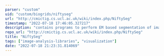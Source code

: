 ```yaml
---
parser: "custom"
uid: "custom/biogrids/niftyseg"
url: "http://cmictig.cs.ucl.ac.uk/wiki/index.php/NiftySeg"
timestamp: "2022-07-18 17:46:05.327217"
description: "contains programs to perform EM based segmentation of images in nifti or analyse format."
repo_url: "http://cmictig.cs.ucl.ac.uk/wiki/index.php/NiftySeg"
title: "NiftySeg"
tags: ["image-analysis-libraries", "visualization"]
date: "2022-07-18 21:23:31.814069"
---
```


